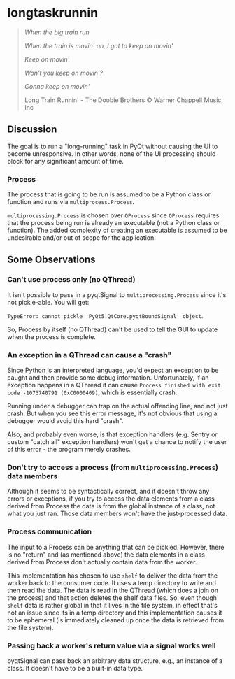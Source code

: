 # longtaskrunnin

> *When the big train run*
> 
> *When the train is movin' on, I got to keep on movin'*
> 
> *Keep on movin'*
> 
> *Won't you keep on movin'?*
> 
> *Gonna keep on movin'*
> 
> Long Train Runnin' - The Doobie Brothers © Warner Chappell Music, Inc

## Discussion

The goal is to run a "long-running" task in PyQt without causing the UI to become unresponsive.
In other words, none of the UI processing should block for any significant amount of time.

### Process

The process that is going to be run is assumed to be a Python class or function and runs via `multiprocess.Process`.

`multiprocessing.Process` is chosen over `QProcess` since `QProcess` requires that the process being 
run is already an executable (not a Python class or function). The added complexity of creating an executable is 
assumed to be undesirable and/or out of scope for the application.

## Some Observations

### Can't use process only (no QThread)

It isn't possible to pass in a pyqtSignal to `multiprocessing.Process` since it's not pickle-able. You will get:

`TypeError: cannot pickle 'PyQt5.QtCore.pyqtBoundSignal' object`.

So, Process by itself (no QThread) can't be used to tell the GUI to update when the process is complete.

### An exception in a QThread can cause a "crash"

Since Python is an interpreted language, you'd expect an exception to be caught and then provide some debug
information. Unfortunately, if an exception happens in a QThread it can cause 
`Process finished with exit code -1073740791 (0xC0000409)`, which is essentially crash. 

Running under a debugger can trap on the actual offending line, and not just crash. But when you see this 
error message, it's not obvious that using a debugger would avoid this hard "crash".

Also, and probably even worse, is that exception handlers (e.g. Sentry or custom "catch all" exception handlers) 
won't get a chance to notify the user of this error - the program merely crashes.

### Don't try to access a process (from `multiprocessing.Process`) data members

Although it seems to be syntactically correct, and it doesn't throw any errors or exceptions, if you 
try to access the data elements from a class derived from Process the data is from the global instance of a class,
not what you just ran. Those data members won't have the just-processed data.

### Process communication

The input to a Process can be anything that can be pickled. However, there is no "return" and (as mentioned above)
the data elements in a class derived from Process don't actually contain data from the worker.

This implementation has chosen to use `shelf` to deliver the data from the worker back to the consumer code.
It uses a temp directory to write and then read the data. The data is read in the QThread (which does a join
on the process) and that action deletes the shelf data files. So, even though `shelf` data is rather global
in that it lives in the file system, in effect that's not an issue since its in a temp directory and this 
implementation causes it to be ephemeral (is immediately cleaned up once the data is retrieved from the file
system).

### Passing back a worker's return value via a signal works well

pyqtSignal can pass back an arbitrary data structure, e.g., an instance of a class. It doesn't have to be a 
built-in data type.
